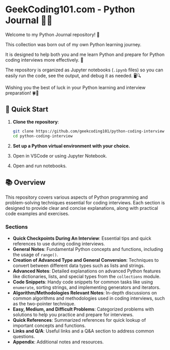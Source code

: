 # GeekCoding101.com - Python Journal 🐍📓

Welcome to my Python Journal repository! 🌟 

This collection was born out of my own Python learning journey. 

It is designed to help both you and me learn Python and prepare for Python coding interviews more effectively. 🚀

The repository is organized as Jupyter notebooks (`.ipynb` files) so you can easily run the code, see the output, and debug it as needed. 🖥️🔍

Wishing you the best of luck in your Python learning and interview preparation! 🍀📘


## 🚀 Quick Start

1. **Clone the repository**:
   ```sh
   git clone https://github.com/geekcoding101/python-coding-interview
   cd python-coding-interview
   ```

2. **Set up a Python virtual environment with your choice.**

3. Open in VSCode or using Jupyter Notebook.

4. Open and run notebooks.

## 📚 Overview

This repository covers various aspects of Python programming and problem-solving techniques essential for coding interviews. Each section is designed to provide clear and concise explanations, along with practical code examples and exercises.

### Sections

- **Quick Checkpoints During An Interview**: Essential tips and quick references to use during coding interviews.
- **General Notes**: Fundamental Python concepts and functions, including the usage of `range()`.
- **Creation of Advanced Type and General Conversion**: Techniques to convert between different data types such as lists and strings.
- **Advanced Notes**: Detailed explanations on advanced Python features like dictionaries, lists, and special types from the `collections` module.
- **Code Snippets**: Handy code snippets for common tasks like using `enumerate`, sorting strings, and implementing generators and iterators.
- **Algorithm/Methodologies Relevant Notes**: In-depth discussions on common algorithms and methodologies used in coding interviews, such as the two-pointer technique.
- **Easy, Medium, and Difficult Problems**: Categorized problems with solutions to help you practice and prepare for interviews.
- **Quick References**: Summarized references for quick lookup of important concepts and functions.
- **Links and Q/A**: Useful links and a Q&A section to address common questions.
- **Appendix**: Additional notes and resources.



